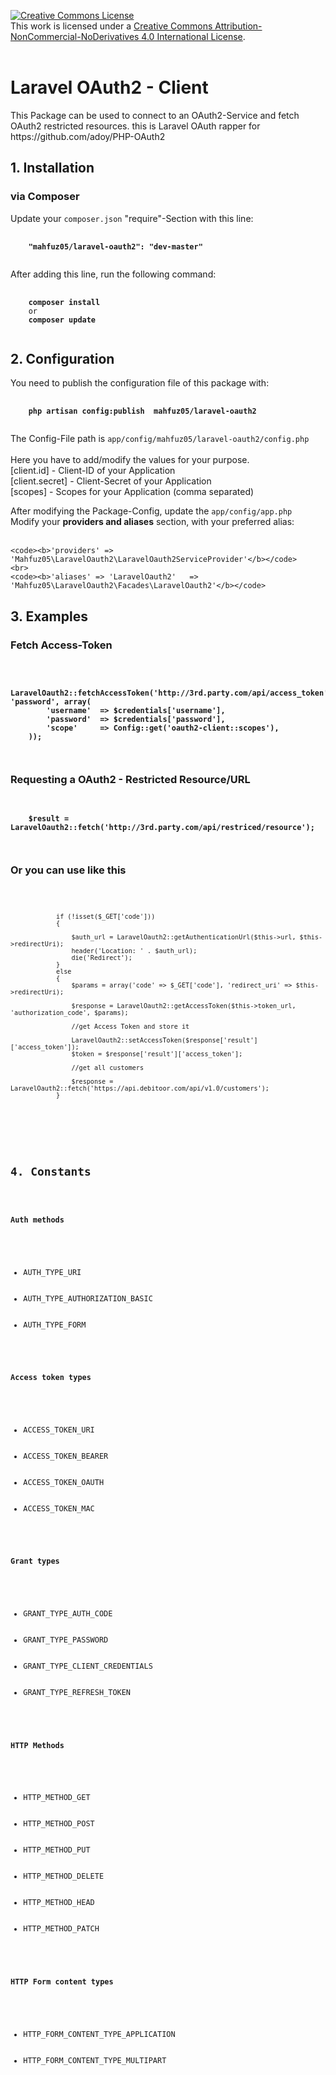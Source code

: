 <a rel="license" href="http://creativecommons.org/licenses/by-nc-nd/4.0/"><img alt="Creative Commons License" style="border-width:0" src="http://i.creativecommons.org/l/by-nc-nd/4.0/80x15.png" /></a><br />This work is licensed under a <a rel="license" href="http://creativecommons.org/licenses/by-nc-nd/4.0/">Creative Commons Attribution-NonCommercial-NoDerivatives 4.0 International License</a>.
<br><br>
<h1>Laravel OAuth2 - Client</h1>
<p>
    This Package can be used to connect to an OAuth2-Service and fetch OAuth2 restricted resources.
    this is Laravel OAuth rapper for https://github.com/adoy/PHP-OAuth2
</p>

<h2>1. Installation</h2>

<h3>via Composer</h3>

<p>
    Update your <code>composer.json</code> "require"-Section with this line:
</p>

<pre>
    <code>
    <b>"mahfuz05/laravel-oauth2": "dev-master"</b>
    </code>
</pre>

<p>
   After adding this line, run the following command:
</p>

<pre>
    <code>
    <b>composer install</b>
    or
    <b>composer update</b>
    </code>
</pre>

<h2>2. Configuration</h2>

<p>
    You need to publish the configuration file of this package with:
</p>

<pre>
    <code>
    <b>php artisan config:publish  mahfuz05/laravel-oauth2</b>
    </code>
</pre>

<p>
    The Config-File path is <code>app/config/mahfuz05/laravel-oauth2/config.php</code>
    <br><br>
    Here you have to add/modify the values for your purpose.
    <br>
    [client.id]       - Client-ID of your Application
    <br>
    [client.secret]   - Client-Secret of your Application
    <br>
    [scopes]          - Scopes for your Application (comma separated)

</p>

<p>
    After modifying the Package-Config, update the <code>app/config/app.php</code>
    <br>
    Modify your <b>providers and aliases</b> section, with your preferred alias:<br><br>

    <code><b>'providers' => 'Mahfuz05\LaravelOauth2\LaravelOauth2ServiceProvider'</b></code>
    <br>
    <code><b>'aliases' => 'LaravelOauth2'	=> 'Mahfuz05\LaravelOauth2\Facades\LaravelOauth2'</b></code>
</p>

<h2>3. Examples</h2>

<h3>Fetch Access-Token</h3>
<pre>
    <code>
    <b>
    LaravelOauth2::fetchAccessToken('http://3rd.party.com/api/access_token', 'password', array(
        'username'	=> $credentials['username'],
        'password'	=> $credentials['password'],
        'scope'		=> Config::get('oauth2-client::scopes'),
    ));
    </b>
    </code>
</pre>

<h3>Requesting a OAuth2 - Restricted Resource/URL</h3>
<pre>
    <code>
    <b>
    $result = LaravelOauth2::fetch('http://3rd.party.com/api/restriced/resource');
    </b>
    </code>
</pre>

<h3>Or you can use like this</h3>
 <pre>
      <code>
      
                if (!isset($_GET['code']))
                {
                    
                    $auth_url = LaravelOauth2::getAuthenticationUrl($this->url, $this->redirectUri);
                    header('Location: ' . $auth_url);
                    die('Redirect');
                }
                else
                {
                    $params = array('code' => $_GET['code'], 'redirect_uri' => $this->redirectUri);
                    
                    $response = LaravelOauth2::getAccessToken($this->token_url, 'authorization_code', $params);
        
                    //get Access Token and store it
                    
                    LaravelOauth2::setAccessToken($response['result']['access_token']);
                    $token = $response['result']['access_token'];
        
                    //get all customers
        
                    $response = LaravelOauth2::fetch('https://api.debitoor.com/api/v1.0/customers');
                }    
       
      
 </pre>

<h2>4. Constants</h2>

<h4>Auth methods</h4>
<ul>
    <li>AUTH_TYPE_URI</li>
    <li>AUTH_TYPE_AUTHORIZATION_BASIC</li>
    <li>AUTH_TYPE_FORM</li>
</ul>

<h4>Access token types</h4>
<ul>
    <li>ACCESS_TOKEN_URI</li>
    <li>ACCESS_TOKEN_BEARER</li>
    <li>ACCESS_TOKEN_OAUTH</li>
    <li>ACCESS_TOKEN_MAC</li>
</ul>

<h4>Grant types</h4>
<ul>
    <li>GRANT_TYPE_AUTH_CODE</li>
    <li>GRANT_TYPE_PASSWORD</li>
    <li>GRANT_TYPE_CLIENT_CREDENTIALS</li>
    <li>GRANT_TYPE_REFRESH_TOKEN</li>
</ul>

<h4>HTTP Methods</h4>
<ul>
    <li>HTTP_METHOD_GET</li>
    <li>HTTP_METHOD_POST</li>
    <li>HTTP_METHOD_PUT</li>
    <li>HTTP_METHOD_DELETE</li>
    <li>HTTP_METHOD_HEAD</li>
    <li>HTTP_METHOD_PATCH</li>
</ul>

<h4>HTTP Form content types</h4>
<ul>
    <li>HTTP_FORM_CONTENT_TYPE_APPLICATION</li>
    <li>HTTP_FORM_CONTENT_TYPE_MULTIPART</li>
</ul>
